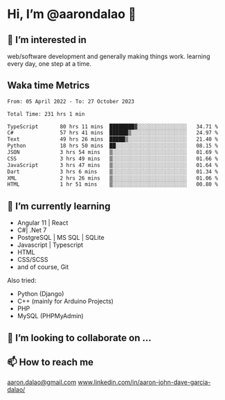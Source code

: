 # __Hi, I’m @aarondalao__ 👋 
## 👀 I’m interested in 
web/software development and generally making things work.
learning every day, one step at a time. 

## Waka time Metrics
<!--START_SECTION:waka-->

```txt
From: 05 April 2022 - To: 27 October 2023

Total Time: 231 hrs 1 min

TypeScript       80 hrs 11 mins  ████████▓░░░░░░░░░░░░░░░░   34.71 %
C#               57 hrs 41 mins  ██████▒░░░░░░░░░░░░░░░░░░   24.97 %
Text             49 hrs 26 mins  █████▒░░░░░░░░░░░░░░░░░░░   21.40 %
Python           18 hrs 50 mins  ██░░░░░░░░░░░░░░░░░░░░░░░   08.15 %
JSON             3 hrs 54 mins   ▒░░░░░░░░░░░░░░░░░░░░░░░░   01.69 %
CSS              3 hrs 49 mins   ▒░░░░░░░░░░░░░░░░░░░░░░░░   01.66 %
JavaScript       3 hrs 47 mins   ▒░░░░░░░░░░░░░░░░░░░░░░░░   01.64 %
Dart             3 hrs 6 mins    ▒░░░░░░░░░░░░░░░░░░░░░░░░   01.34 %
XML              2 hrs 26 mins   ▒░░░░░░░░░░░░░░░░░░░░░░░░   01.06 %
HTML             1 hr 51 mins    ▒░░░░░░░░░░░░░░░░░░░░░░░░   00.80 %
```

<!--END_SECTION:waka-->

## 🌱 I’m currently learning 

- Angular 11 | React 
- C#| .Net 7
- PostgreSQL | MS SQL | SQLite
- Javascript | Typescript
- HTML 
- CSS/SCSS
- and of course, Git 


Also tried:
- Python (Django)
- C++ (mainly for Arduino Projects)
- PHP
- MySQL (PHPMyAdmin)


## 💞️ I’m looking to collaborate on ...

## 📫 How to reach me 
aaron.dalao@gmail.com
www.linkedin.com/in/aaron-john-dave-garcia-dalao/

<!---
aarondalao/aarondalao is a ✨ special ✨ repository because its `README.md` (this file) appears on your GitHub profile.
You can click the Preview link to take a look at your changes.
--->
